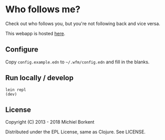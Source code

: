 # Who follows me?
Check out who follows you, but you're not following back and vice versa.

This webapp is hosted [here](https://twitter.michielborkent.nl). 

## Configure
Copy `config.example.edn` to `~/.wfm/config.edn` and fill in the blanks.

## Run locally / develop

    lein repl
    (dev)

## License

Copyright (C) 2013 - 2018 Michiel Borkent

Distributed under the EPL License, same as Clojure. See LICENSE.
